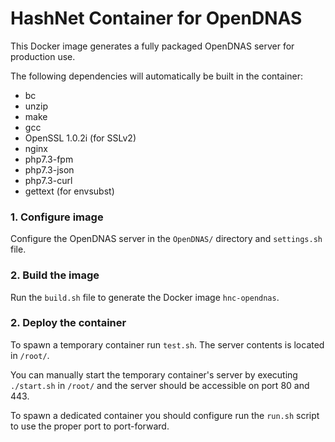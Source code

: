 # HashNet Container for OpenDNAS

This Docker image generates a fully packaged OpenDNAS server for production use.

The following dependencies will automatically be built in the container:

- bc
- unzip
- make
- gcc
- OpenSSL 1.0.2i (for SSLv2)
- nginx
- php7.3-fpm
- php7.3-json
- php7.3-curl
- gettext (for envsubst)

### 1. Configure image

Configure the OpenDNAS server in the `OpenDNAS/` directory and `settings.sh` file.

### 2. Build the image

Run the `build.sh` file to generate the Docker image `hnc-opendnas`.

### 2. Deploy the container

To spawn a temporary container run `test.sh`. The server contents is located in `/root/`.

You can manually start the temporary container's server by executing `./start.sh` in `/root/` and the server should be accessible on port 80 and 443.

To spawn a dedicated container you should configure run the `run.sh` script to use
the proper port to port-forward.

